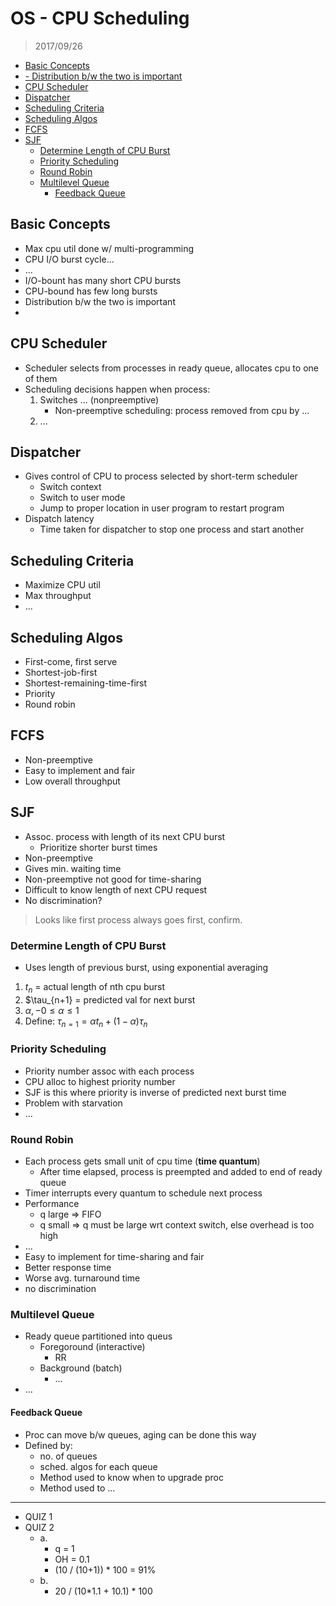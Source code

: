# OS - CPU Scheduling

> 2017/09/26

<!-- vim-markdown-toc GFM -->
* [Basic Concepts](#basic-concepts)
* [- Distribution b/w the two is important](#--distribution-bw-the-two-is-important)
* [CPU Scheduler](#cpu-scheduler)
* [Dispatcher](#dispatcher)
* [Scheduling Criteria](#scheduling-criteria)
* [Scheduling Algos](#scheduling-algos)
* [FCFS](#fcfs)
* [SJF](#sjf)
	* [Determine Length of CPU Burst](#determine-length-of-cpu-burst)
	* [Priority Scheduling](#priority-scheduling)
	* [Round Robin](#round-robin)
	* [Multilevel Queue](#multilevel-queue)
		* [Feedback Queue](#feedback-queue)

<!-- vim-markdown-toc -->

## Basic Concepts

- Max cpu util done w/ multi-programming
- CPU I/O burst cycle...
- ...
- I/O-bount has many short CPU bursts
- CPU-bound has few long bursts
- Distribution b/w the two is important
-

## CPU Scheduler

- Scheduler selects from processes in ready queue, allocates cpu to one of them
- Scheduling decisions happen when process:
	1. Switches ... (nonpreemptive)
		- Non-preemptive scheduling: process removed from cpu by ...
	1. ...

## Dispatcher

- Gives control of CPU to process selected by short-term scheduler
	- Switch context
	- Switch to user mode
	- Jump to proper location in user program to restart program
- Dispatch latency
	- Time taken for dispatcher to stop one process and start another

## Scheduling Criteria

- Maximize CPU util
- Max throughput
- ...

## Scheduling Algos

- First-come, first serve
- Shortest-job-first
- Shortest-remaining-time-first
- Priority
- Round robin

## FCFS

- Non-preemptive
- Easy to implement and fair
- Low overall throughput

## SJF

- Assoc. process with length of its next CPU burst
	- Prioritize shorter burst times
- Non-preemptive
- Gives min. waiting time
- Non-preemptive not good for time-sharing
- Difficult to know length of next CPU request
- No discrimination?

> Looks like first process always goes first, confirm.

### Determine Length of CPU Burst

- Uses length of previous burst, using exponential averaging
1. $t_n$ = actual length of nth cpu burst
1. $\tau_{n+1} = predicted val for next burst
1. $\alpha,-0 \le \alpha \le 1$
1. Define: $\tau_{n=1} = \alpha t_n + (1-\alpha)\tau_n$

### Priority Scheduling

- Priority number assoc with each process
- CPU alloc to highest priority number
- SJF is this where priority is inverse of predicted next burst time
- Problem with starvation
- ...

### Round Robin

- Each process gets small unit of cpu time (**time quantum**)
	- After time elapsed, process is preempted and added to end of ready queue
- Timer interrupts every quantum to schedule next process
- Performance
	- q large => FIFO
	- q small => q must be large wrt context switch, else overhead is too high
- ...
- Easy to implement for time-sharing and fair
- Better response time
- Worse avg. turnaround time
- no discrimination

### Multilevel Queue

- Ready queue partitioned into queus
	- Foregoround (interactive)
		- RR
	- Background (batch)
		- ...
- ...

#### Feedback Queue

- Proc can move b/w queues, aging can be done this way
- Defined by:
	- no. of queues
	- sched. algos for each queue
	- Method used to know when to upgrade proc
	- Method used to ...

---

- QUIZ 1
- QUIZ 2
	- a.
		- q = 1
		- OH = 0.1
		- (10 / (10+1)) * 100 = 91%
	- b.
		- 20 / (10*1.1 + 10.1) * 100
